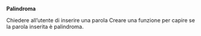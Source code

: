 **Palindroma**

Chiedere all’utente di inserire una parola
Creare una funzione per capire se la parola inserita è palindroma.